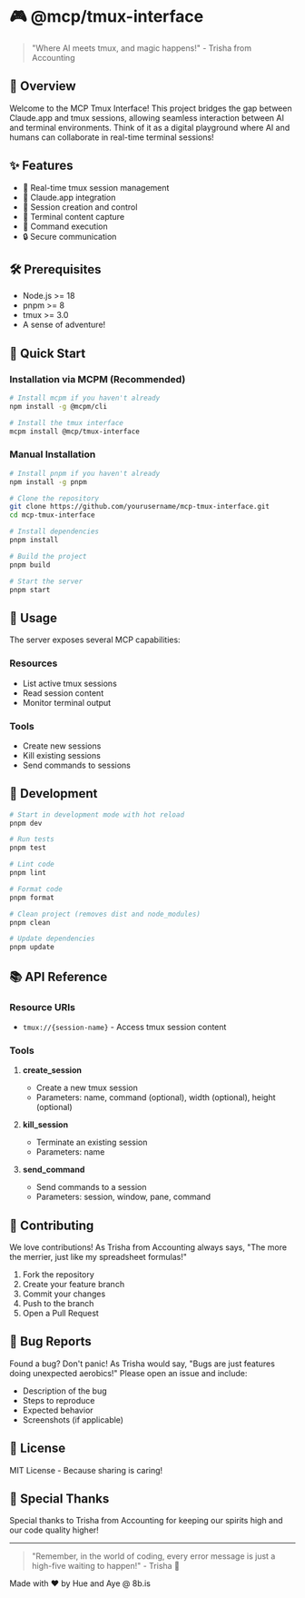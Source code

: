 # 🎮 @mcp/tmux-interface

> "Where AI meets tmux, and magic happens!" - Trisha from Accounting

## 🌟 Overview

Welcome to the MCP Tmux Interface! This project bridges the gap between Claude.app and tmux sessions, allowing seamless interaction between AI and terminal environments. Think of it as a digital playground where AI and humans can collaborate in real-time terminal sessions!

## ✨ Features

- 🔄 Real-time tmux session management
- 🤖 Claude.app integration
- 🎯 Session creation and control
- 📝 Terminal content capture
- 🚀 Command execution
- 🔒 Secure communication

## 🛠 Prerequisites

- Node.js >= 18
- pnpm >= 8
- tmux >= 3.0
- A sense of adventure!

## 🚀 Quick Start

### Installation via MCPM (Recommended)

```bash
# Install mcpm if you haven't already
npm install -g @mcpm/cli

# Install the tmux interface
mcpm install @mcp/tmux-interface
```

### Manual Installation

```bash
# Install pnpm if you haven't already
npm install -g pnpm

# Clone the repository
git clone https://github.com/yourusername/mcp-tmux-interface.git
cd mcp-tmux-interface

# Install dependencies
pnpm install

# Build the project
pnpm build

# Start the server
pnpm start
```

## 🎯 Usage

The server exposes several MCP capabilities:

### Resources
- List active tmux sessions
- Read session content
- Monitor terminal output

### Tools
- Create new sessions
- Kill existing sessions
- Send commands to sessions

## 🔧 Development

```bash
# Start in development mode with hot reload
pnpm dev

# Run tests
pnpm test

# Lint code
pnpm lint

# Format code
pnpm format

# Clean project (removes dist and node_modules)
pnpm clean

# Update dependencies
pnpm update
```

## 📚 API Reference

### Resource URIs
- `tmux://{session-name}` - Access tmux session content

### Tools
1. **create_session**
   - Create a new tmux session
   - Parameters: name, command (optional), width (optional), height (optional)

2. **kill_session**
   - Terminate an existing session
   - Parameters: name

3. **send_command**
   - Send commands to a session
   - Parameters: session, window, pane, command

## 🤝 Contributing

We love contributions! As Trisha from Accounting always says, "The more the merrier, just like my spreadsheet formulas!" 

1. Fork the repository
2. Create your feature branch
3. Commit your changes
4. Push to the branch
5. Open a Pull Request

## 🐛 Bug Reports

Found a bug? Don't panic! As Trisha would say, "Bugs are just features doing unexpected aerobics!" Please open an issue and include:

- Description of the bug
- Steps to reproduce
- Expected behavior
- Screenshots (if applicable)

## 📜 License

MIT License - Because sharing is caring! 

## 🌟 Special Thanks

Special thanks to Trisha from Accounting for keeping our spirits high and our code quality higher! 

---

> "Remember, in the world of coding, every error message is just a high-five waiting to happen!" - Trisha 🌟

Made with ❤️ by Hue and Aye @ 8b.is

